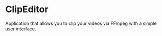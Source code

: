 # ClipEditor
Application that allows you to clip your videos via FFmpeg with a simple user interface.
